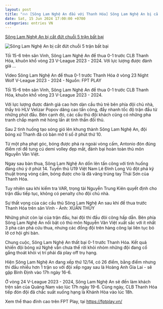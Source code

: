 ```yaml
---
layout: post
title: "🔥🔥 [Sông Lam Nghệ An đấu với Thanh Hóa] Sông Lam Nghệ An bị cắt đứt chuỗi 5 trận bất bại"
date: Sat, 15 Jun 2024 17:00:00 +0700
categories: entries VN
---
```

[Sông Lam Nghệ An bị cắt đứt chuỗi 5 trận bất bại](https://tuoitre.vn/song-lam-nghe-an-bi-cat-dut-chuoi-5-tran-bat-bai-20240615192456835.htm)

![Sông Lam Nghệ An bị cắt đứt chuỗi 5 trận bất bại](https://cdn1.tuoitre.vn/zoom/600_315/471584752817336320/2024/6/15/song-lam-nghe-an-v-thanh-hoa-v23-v-league-2023-2024-1-17184539065212015427533-103-276-796-1599-crop-17184540776362096920894.jpg)

Tối 15-6 trên sân Vinh, Sông Lam Nghệ An để thua 0-1 trước CLB Thanh Hóa, khuôn khổ vòng 23 V-League 2023 - 2024. Với lực lượng được đánh giá ...

Video Sông Lam Nghệ An để thua 0-1 trước Thanh Hóa ở vòng 23 Night Wolf V-League 2023 - 2024 - Nguồn: FPT PLAY

Tối 15-6 trên sân Vinh, Sông Lam Nghệ An để thua 0-1 trước CLB Thanh Hóa, khuôn khổ vòng 23 V-League 2023 - 2024.

Với lực lượng được đánh giá cao hơn dàn cầu thủ trẻ bên phía đội chủ nhà, thầy trò HLV Velizar Popov dâng cao tấn công, đẩy nhanh tốc độ trận đấu từ những phút đầu. Bên cạnh đó, các cầu thủ đội khách cũng có những pha tranh chấp mạnh mẽ hòng lấn át tinh thần đối thủ.

Sau 2 tình huống tạo sóng gió lên khung thành Sông Lam Nghệ An, đội bóng xứ Thanh đã có bàn mở tỉ số ở phút thứ 10.

Từ một pha phạt góc, bóng được phá ra ngoài vòng cấm, Antonio đón đúng điểm rơi để tung cú demi volley đẹp mắt, đánh bại hoàn toàn thủ môn Nguyễn Văn Việt.

Ngay sau bàn thua, Sông Lam Nghệ An dồn lên tấn công với tình huống đáng chú ý ở phút 14. Tuyển thủ U19 Việt Nam Lê Đình Long Vũ đột phá kỹ thuật trong vòng cấm, bóng được cho là đã văng trúng tay Thái Sơn của Thanh Hóa.

Tuy nhiên sau khi kiểm tra VAR, trọng tài Nguyễn Trung Kiên quyết định cho trận đấu tiếp tục, không có penalty cho đội chủ nhà.

Sự thất vọng của các cầu thủ Sông Lam Nghệ An sau khi để thua trước Thanh Hóa trên sân Vinh - Ảnh: XUÂN THỦY

Những phút còn lại của trận đấu, hai đội thi đấu đôi công hấp dẫn. Bên phía Sông Lam Nghệ An nổi bật có thủ môn Nguyễn Văn Việt xuất sắc với ít nhất 3 pha cản phá cứu thua, nhưng các đồng đội trên hàng công lại liên tục bỏ lỡ cơ hội ghi bàn.

Chung cuộc, Sông Lam Nghệ An thất bại 0-1 trước Thanh Hóa. Kết quả khiến đội bóng xứ Nghệ vẫn chưa thể rời khỏi nhóm những đội đang cố gắng thoát khỏi vị trí phải đá play off trụ hạng.

Hiện Sông Lam Nghệ An đang xếp thứ 12/14, có 26 điểm, bằng điểm nhưng thi đấu nhiều hơn 1 trận so với đội xếp ngay sau là Hoàng Anh Gia Lai - sẽ gặp Bình Định vào 17h ngày 16-6.

Ở vòng 24 V-League 2023 - 2024, Sông Lam Nghệ An sẽ đến làm khách trên sân của Quảng Nam vào lúc 17h ngày 19-6. Cùng ngày, CLB Thanh Hóa tiếp đón đội đã chắc suất xuống hạng là Khánh Hòa vào lúc 18h.

Xem thể thao đỉnh cao trên FPT Play, tại https://fptplay.vn/

